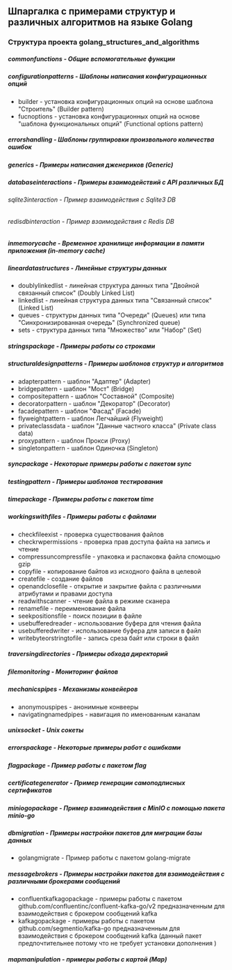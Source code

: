 ## Шпаргалка с примерами структур и различных алгоритмов на языке Golang

### Структура проекта golang_structures_and_algorithms

##### commonfunctions - Общие вспомогательные функции

##### configurationpatterns - Шаблоны написания конфигурационных опций

- builder - установка конфигурационных опций на основе шаблона "Строитель" (Builder pattern)
- fucnoptions - установка конфигурационных опций на основе "шаблона функциональных опций" (Functional options pattern)

##### errorshandling - Шаблоны группировки произвольного количества ошибок

##### generics - Примеры написания дженериков (Generic)

##### databaseinteractions - Примеры взаимодействий с API различных БД

###### sqlite3interaction - Пример взаимодействия с Sqlite3 DB

###### redisdbinteraction - Пример взаимодействия с Redis DB

##### inmemorycache - Временное хранилище информации в памяти приложения (in-memory cache)

##### lineardatastructures - Линейные структуры данных

- doublylinkedlist - линейная структура данных типа "Двойной связанный список" (Doubly Linked List)
- linkedlist - линейная структура данных типа "Связанный список" (Linked List)
- queues - структуры данных типа "Очереди" (Queues) или типа "Синхронизированная очередь" (Synchronized queue)
- sets - структура данных типа "Множество" или "Набор" (Set)

##### stringspackage - Примеры работы со строками

##### structuraldesignpatterns - Примеры шаблонов структур и алгоритмов

- adapterpattern - шаблон "Адаптер" (Adapter)
- bridgepattern - шаблон "Мост" (Bridge)
- compositepattern - шаблон "Составной" (Composite)
- decoratorpattern - шаблон "Декоратор" (Decorator)
- facadepattern - шаблон "Фасад" (Facade)
- flyweightpattern - шаблон Легчайший (Flyweight)
- privateclassdata - шаблон "Данные частного класса" (Private class data)
- proxypattern - шаблон Прокси (Proxy)
- singletonpattern - шаблон Одиночка (Singleton)

##### syncpackage - Некоторые примеры работы с пакетом sync

##### testingpattern - Примеры шаблонов тестирования

##### timepackage - Примеры работы с пакетом time

##### workingswithfiles - Примеры работы с файлами

- checkfileexist - проверка существования файлов
- checkrwpermissions - проверка прав доступа файла на запись и чтение
- compressuncompressfile - упаковка и распаковка файла спомощью gzip
- copyfile - копирование байтов из исходного файла в целевой
- createfile - создание файлов
- openandclosefile - открытие и закрытие файла с различными атрибутами и правами доступа
- readwithscanner - чтение файла в режиме сканера
- renamefile - переименование файла
- seekpositionsfile - поиск позиции в файле
- usebufferedreader - использование буфера для чтения файла
- usebufferedwriter - использование буфера для записи в файл
- writebyteorstringtofile - запись среза байт или строки в файл

##### traversingdirectories - Примеры обхода директорий

##### filemonitoring - Мониторинг файлов

##### mechanicspipes - Механизмы конвейеров

- anonymouspipes - анонимные конвееры
- navigatingnamedpipes - навигация по именованным каналам

##### unixsocket - Unix сокеты

##### errorspackage - Некоторые примеры работ с ошибками

##### flagpackage - Пример работы с пакетом flag

##### certificategenerator - Пример генерации самоподписных сертификатов

##### miniogopackage - Пример взаимодействия с MinIO с помощью пакета minio-go

##### dbmigration - Примеры настройки пакетов для миграции базы данных

- golangmigrate - Пример работы с пакетом golang-migrate

##### messagebrokers - Примеры настройки пакетов для взаимодействия с различными брокерами сообщений

- confluentkafkagopackage - примеры работы с пакетом github.com/confluentinc/confluent-kafka-go/v2 предназначенным для взаимодействия с брокером сообщений kafka
- kafkagopackage - примеры работы с пакетом github.com/segmentio/kafka-go предназначенным для взаимодействия с брокером сообщений kafka (данный пакет предпочтительнее потому что не требует установки дополнения )

##### mapmanipulation - примеры работы с картой (Map)
